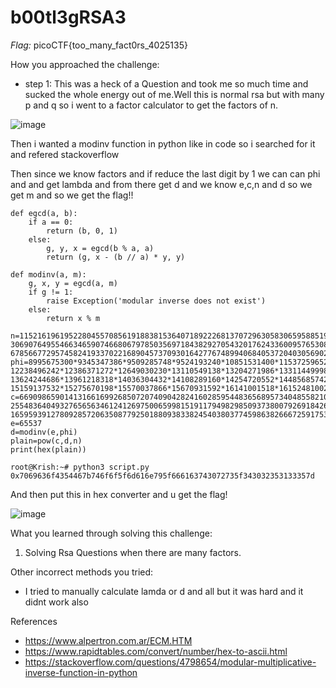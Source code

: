 # b00tl3gRSA3

*Flag:* picoCTF{too_many_fact0rs_4025135}

How you approached the challenge:

- step 1: This was a heck of a Question and took me so much time and sucked the whole energy out of me.Well this is normal rsa but with many p and q so i went to a factor calculator to get the factors of n.

![image](https://github.com/user-attachments/assets/4968b357-c7d0-4e02-b762-91f5beb0572a)

Then i wanted a modinv function in python like in code so i searched for it and refered stackoverflow

Then since we know factors and if reduce the last digit by 1 we can can phi and and get lambda and from there get d and we know e,c,n and d so we get m and so we get the flag!!

```
def egcd(a, b):
    if a == 0:
        return (b, 0, 1)
    else:
        g, y, x = egcd(b % a, a)
        return (g, x - (b // a) * y, y)

def modinv(a, m):
    g, x, y = egcd(a, m)
    if g != 1:
        raise Exception('modular inverse does not exist')
    else:
        return x % m

n=1152161961952280455708561918838153640718922268137072963058306595885196482412302684106039477338494880761302319275222
306907649554663465907466806797850356971843829270543201762433600957653085387238119674342704399489684467855848161719388
67856677295745824193370221689045737093016427767489940684053720403056902270627186322163474496418384019726869649893
phi=8995675300*9345347386*9509285748*9524193240*10851531400*11537259652*11937659380*12127452670*12205591996*
12238496242*12386371272*12649030230*13110549138*13204271986*13311449998*13373796412*13522884558*13591845610*
13624244686*13961218318*14036304432*14108289160*14254720552*14485685742*14793322960*14925487656*14982919848*
15159137532*15275670198*15570037866*15670931592*16141001518*16152481002*16614756492
c=6690986590141316616992685072074090428241602859544836568957340485582103362583268980968379536133417819022474232827878
255483640493276565634612412697500659981519117949829850937380079269184263244714921895715905357100583742194867849181689
1659593912780928572063508779250188093833824540380377459863826667259175387349973423617885074219221223697262223834
e=65537
d=modinv(e,phi)
plain=pow(c,d,n)
print(hex(plain))
``` 
```
root@Krish:~# python3 script.py
0x7069636f4354467b746f6f5f6d616e795f666163743072735f343032353133357d
```
And then put this in hex converter and u get the flag!

![image](https://github.com/user-attachments/assets/6e933359-f2fa-435e-a405-490e953ebcc2)

What you learned through solving this challenge:

1. Solving Rsa Questions when there are many factors.

Other incorrect methods you tried:

- I tried to manually calculate lamda or d and all but it was hard and it didnt work also

References

- https://www.alpertron.com.ar/ECM.HTM
- https://www.rapidtables.com/convert/number/hex-to-ascii.html
- https://stackoverflow.com/questions/4798654/modular-multiplicative-inverse-function-in-python
